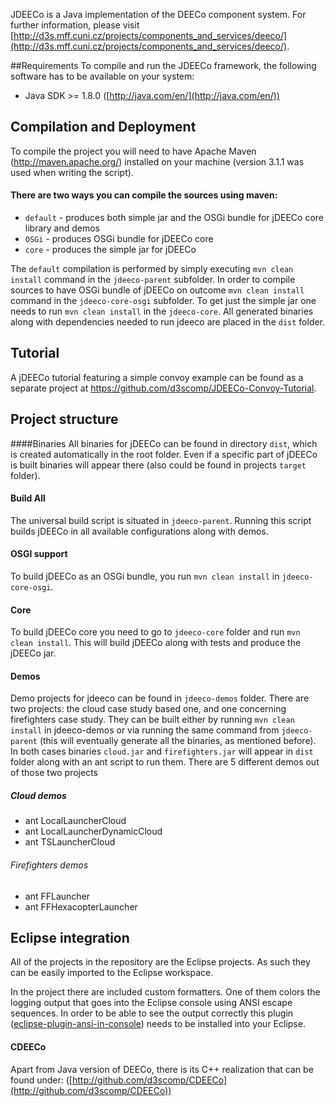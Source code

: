 JDEECo is a Java implementation of the DEECo component system. For further information, please visit [http://d3s.mff.cuni.cz/projects/components_and_services/deeco/](http://d3s.mff.cuni.cz/projects/components_and_services/deeco/).

##Requirements
To compile and run the JDEECo framework, the following software has to be available on your system:

* Java SDK >= 1.8.0 ([http://java.com/en/](http://java.com/en/))

## Compilation and Deployment
To compile the project you will need to have Apache Maven (http://maven.apache.org/) installed on your machine (version 3.1.1 was used when writing the script).

#### There are two ways you can compile the sources using maven:
 * `default` - produces both simple jar and the OSGi bundle for jDEECo core library and demos
 * `OSGi` - produces OSGi bundle for jDEECo core
 * `core` - produces the simple jar for jDEECo

The `default` compilation is performed by simply executing `mvn clean install` command in the `jdeeco-parent` subfolder.
In order to compile sources to have OSGi bundle of jDEECo on outcome `mvn clean install` command in the `jdeeco-core-osgi` subfolder. To get just the simple jar one needs to run `mvn clean install` in the `jdeeco-core`.
All generated binaries along with dependencies needed to run jdeeco are placed in the `dist` folder.

## Tutorial
A jDEECo tutorial featuring a simple convoy example can be found as a separate project at https://github.com/d3scomp/JDEECo-Convoy-Tutorial. 

## Project structure

####Binaries
All binaries for jDEECo can be found in directory `dist`, which is created automatically in the root folder. Even if a specific part of jDEECo is built binaries will appear there (also could be found in projects `target` folder).

#### Build All
The universal build script is situated in `jdeeco-parent`. Running this script builds jDEECo in all available configurations along with demos.

#### OSGI support
To build jDEECo as an OSGi bundle, you run `mvn clean install` in `jdeeco-core-osgi`.

#### Core
To build jDEECo core you need to go to `jdeeco-core` folder and run `mvn clean install`. This will build jDEECo along with tests and produce the jDEECo jar.

#### Demos
Demo projects for jdeeco can be found in `jdeeco-demos` folder. There are two projects: the cloud case study based one, and one concerning firefighters case study. They can be built either by running `mvn clean install` in jdeeco-demos or via running the same command from `jdeeco-parent` (this will eventually generate all the binaries, as mentioned before). In both cases binaries `cloud.jar` and `firefighters.jar` will appear in `dist` folder along with an ant script to run them. There are 5 different demos out of those two projects

##### Cloud demos
* ant LocalLauncherCloud
* ant LocalLauncherDynamicCloud
* ant TSLauncherCloud

###### Firefighters demos
* ant FFLauncher
* ant FFHexacopterLauncher

## Eclipse integration
All of the projects in the repository are the Eclipse projects. As such they can be easily imported to the Eclipse workspace.

In the project there are included custom formatters. One of them colors the logging output that goes into the Eclipse console using ANSI escape sequences. In order to be able to see the output correctly this plugin ([eclipse-plugin-ansi-in-console](http://mihai-nita.net/2013/06/03/eclipse-plugin-ansi-in-console/)) needs to be installed into your Eclipse.

#### CDEECo
Apart from Java version of DEECo, there is its C++ realization that can be found under: ([http://github.com/d3scomp/CDEECo](http://github.com/d3scomp/CDEECo))
